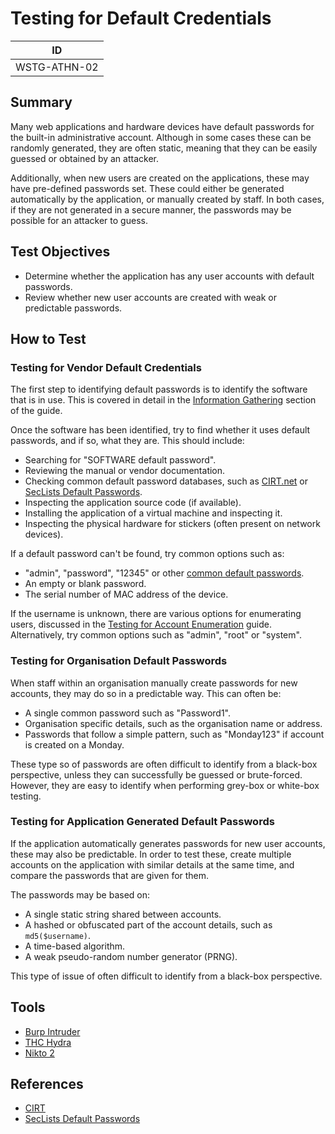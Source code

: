 # Testing for Default Credentials

|ID          |
|------------|
|WSTG-ATHN-02|

## Summary

Many web applications and hardware devices have default passwords for the built-in administrative account. Although in some cases these can be randomly generated, they are often static, meaning that they can be easily guessed or obtained by an attacker.

Additionally, when new users are created on the applications, these may have pre-defined passwords set. These could either be generated automatically by the application, or manually created by staff. In both cases, if they are not generated in a secure manner, the passwords may be possible for an attacker to guess.

## Test Objectives

- Determine whether the application has any user accounts with default passwords.
- Review whether new user accounts are created with weak or predictable passwords.

## How to Test

### Testing for Vendor Default Credentials

The first step to identifying default passwords is to identify the software that is in use. This is covered in detail in the [Information Gathering](../01-Information_Gathering/README.md) section of the guide.

Once the software has been identified, try to find whether it uses default passwords, and if so, what they are. This should include:

- Searching for "SOFTWARE default password".
- Reviewing the manual or vendor documentation.
- Checking common default password databases, such as [CIRT.net](https://cirt.net/passwords) or [SecLists Default Passwords](https://github.com/danielmiessler/SecLists/tree/master/Passwords/Default-Credentials).
- Inspecting the application source code (if available).
- Installing the application of a virtual machine and inspecting it.
- Inspecting the physical hardware for stickers (often present on network devices).

If a default password can't be found, try common options such as:

- "admin", "password", "12345" or other [common default passwords](https://github.com/nixawk/fuzzdb/blob/master/bruteforce/passwds/default_devices_users%2Bpasswords.txt).
- An empty or blank password.
- The serial number of MAC address of the device.

If the username is unknown, there are various options for enumerating users, discussed in the [Testing for Account Enumeration](../03-Identity_Management_Testing/04-Testing_for_Account_Enumeration_and_Guessable_User_Account.md) guide. Alternatively, try common options such as "admin", "root" or "system".

### Testing for Organisation Default Passwords

When staff within an organisation manually create passwords for new accounts, they may do so in a predictable way. This can often be:

- A single common password such as "Password1".
- Organisation specific details, such as the organisation name or address.
- Passwords that follow a simple pattern, such as "Monday123" if account is created on a Monday.

These type so of passwords are often difficult to identify from a black-box perspective, unless they can successfully be guessed or brute-forced. However, they are easy to identify when performing grey-box or white-box testing.

### Testing for Application Generated Default Passwords

If the application automatically generates passwords for new user accounts, these may also be predictable. In order to test these, create multiple accounts on the application with similar details at the same time, and compare the passwords that are given for them.

The passwords may be based on:

- A single static string shared between accounts.
- A hashed or obfuscated part of the account details, such as `md5($username)`.
- A time-based algorithm.
- A weak pseudo-random number generator (PRNG).

This type of issue of often difficult to identify from a black-box perspective.

## Tools

- [Burp Intruder](https://portswigger.net/burp/documentation/desktop/tools/intruder)
- [THC Hydra](https://github.com/vanhauser-thc/thc-hydra)
- [Nikto 2](https://www.cirt.net/nikto2)

## References

- [CIRT](https://cirt.net/passwords)
- [SecLists Default Passwords](https://github.com/danielmiessler/SecLists/tree/master/Passwords/Default-Credentials)
